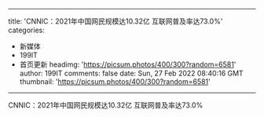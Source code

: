 
---
title: 'CNNIC：2021年中国网民规模达10.32亿 互联网普及率达73.0%'
categories: 
 - 新媒体
 - 199IT
 - 首页更新
headimg: 'https://picsum.photos/400/300?random=6581'
author: 199IT
comments: false
date: Sun, 27 Feb 2022 08:40:16 GMT
thumbnail: 'https://picsum.photos/400/300?random=6581'
---

<div>   
CNNIC：2021年中国网民规模达10.32亿 互联网普及率达73.0%  
</div>
            